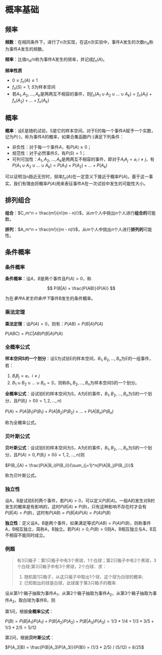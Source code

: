 # 概率基础

## 频率

**频数**：在相同条件下，进行了$n$次实现，在这$n$次实验中，事件A发生的次数$n_A$称为事件A发生的频数。

**频率**：比值$n_A/n$称为事件A发生的频率，并记成$f_n(A)$。

**频率性质**

- $0 \le f_n(A) \le 1$
- $f_n(S)=1;$ $S$为样本空间
- 若$A_1,A_2,\dots,A_k$是两两互不相容的事件，则$f_n(A_1 \cup A_2 \cup \dots \cup A_k) = f_n(A_1) + f_n(A_2) + \dots + f_n(A_k)$

## 概率

**概率**：设E是随机试验，S是它的样本空间。对于E的每一个事件A赋予一个实数，记为$P(\cdot)$，称为事件A的概率，如果合集函数$P(\cdot)$满足下列条件：

- 非负性：对于每一个事件$A$，有$P(A) \ge 0$；
- 规范性：对于必然事件$S$，有$P(S) = 1$；
- 可列可加性：$A_1,A_2,\dots,A_k$是两两互不相容的事件，即对于$A_iA_j = \varnothing, i \ne j$，有$P(A_1 \cup A_2 \cup \dots \cup A_k) = P(A_1) + P(A_2) + \dots + P(A_k)$

可以证明当n趋近无穷时，频率$f_n(A)$在一定意义下接近于概率$P(A)$。基于这一事实，我们有理由将概率$P(A)$用来表征事件A在一次试验中发生的可能性大小。

## 排列组合

**组合**：$C_m^n = \frac{m!}{n!(m - n)!}$，从$m$个人中挑出$n$个人进行**组合的**可能数。

**排列**：$A_m^n = \frac{m!}{(m - n)!}$，从$m$个人中挑出$n$个人进行**排列的**可能性。

## 条件概率

### 条件概率

**条件概率**：设$A$，$B$是两个事件且$P(A) \gt 0$，称

$$
P(B|A) = \frac{P(AB)}{P(A)}
$$

为在*事件A发生的条件下*事件B发生的条件概率。

### 乘法定理

**乘法定理**：设$P(A) > 0$，则有：$P(AB) = P(B|A)P(A)$

$P(ABC) = P(C|AB)P(B|A)P(A)$

### 全概率公式

**样本空间S的一个划分**：设S为试验E的样本空间，$B_1,B_2,\dots,B_n$为E的一组事件，若：

1. $B_iB_j = \varnothing，i \ne j$
2. $B_1 \cup B_2 \cup \dots \cup B_n = S$，则称$B_1,B_2,\dots,B_n$为样本空间S的一个划分。

**全概率公式**：设试验E的样本空间为S，A为E的事件，$B_1,B_2,\dots,B_n$为S的一个划分，且$P(B_i) > 0(i=1,2,\dots,n)$

$P(A) = P(A|B_1)P(B_1) + P(A|B_2)P(B_2) + \dots + P(A|B_n)P(B_n)$

称为全概率公式。

### 贝叶斯公式

**贝叶斯公式**：设试验E的样本空间为S，A为E的事件，$B_1,B_2,\dots,B_n$为S的一个划分，且$P(A) > 0, P(B_i) > 0(i=1,2,\dots,n)$则

$P(B_i|A) = \frac{P(A|B_i)P(B_i)}{\sum_{j=1}^n{P(A|B_j)P(B_j)}}$

称为贝叶斯公式。

### 独立性

设A，B是试验E的两个事件，若$P(A) > 0$，可以定义$P(B|A)$。一般A的发生对B的发生的概率是有影响的，这时$P(B|A) \ne P(B)$，只有这种影响不存在时才会有$P(B|A) = P(B)$，这时有$P(AB) = P(B|A)P(A) = P(A)P(B)$

**独立性**：定义设A，B是两个事件，如果满足等式$P(AB) = P(A)P(B)$，则称事件A，B相互独立，简称A，B独立。若$P(A) > 0, P(B) > 0$则A，B相互独立与A，B互不相容不能同时成立。

### 例题

> 有3只箱子：第1只箱子中有3个黑球，1个白球；第2只箱子中有2个黑球，3个白球;第3只箱子中有3个黑球，2个白球．求：
> 
> 1. 随机取1只箱子，从这只福子中取出1个球，这个球为白球的概率;
> 2. 已知取出的球是白球，此球属于第3只箱子的概率.

设从第1个箱子抽取为事件$A_1$，从第2个箱子抽取为事件$A_2$，从第3个箱子抽取为事件$A_3$，取白球为事件B，则

第1问，根据**全概率公式**：

$P(B) = P(B|A_1)P(A_1) + P(B|A_2)P(A_2) + P(B|A_3)P(A_3) = 1/3 * 1/4 + 1/3 * 3/5 + 1/3 * 2/5 = 5/12$

第2问，根据**贝叶斯公式**：

$P(A_3|B) = \frac{P(B|A_3)P(A_3)}{P(B)} = (1/3 * 2/5) / (5/12) = 8/25$












